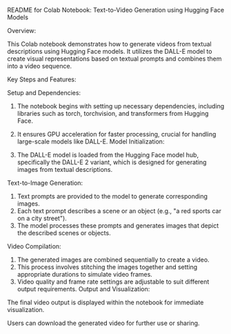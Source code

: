 README for Colab Notebook: Text-to-Video Generation using Hugging Face Models


Overview:

This Colab notebook demonstrates how to generate videos from textual descriptions using Hugging Face models. It utilizes the DALL-E model to create visual representations based on textual prompts and combines them into a video sequence.

Key Steps and Features:

Setup and Dependencies:

1. The notebook begins with setting up necessary dependencies, including libraries such as torch, torchvision, and transformers from Hugging Face.

2. It ensures GPU acceleration for faster processing, crucial for handling large-scale models like DALL-E.
Model Initialization:

3. The DALL-E model is loaded from the Hugging Face model hub, specifically the DALL-E 2 variant, which is designed for generating images from textual descriptions.

Text-to-Image Generation:

1. Text prompts are provided to the model to generate corresponding images.
2. Each text prompt describes a scene or an object (e.g., "a red sports car on a city street").
3. The model processes these prompts and generates images that depict the described scenes or objects.

Video Compilation:

1. The generated images are combined sequentially to create a video.
2. This process involves stitching the images together and setting appropriate durations to simulate video frames.
3. Video quality and frame rate settings are adjustable to suit different output requirements.
Output and Visualization:

The final video output is displayed within the notebook for immediate visualization.

Users can download the generated video for further use or sharing.
